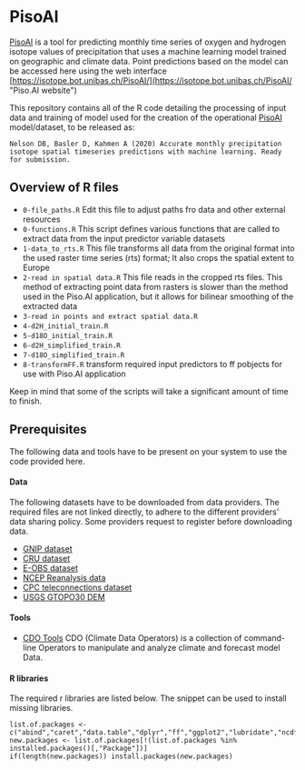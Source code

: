# PisoAI
[PisoAI](https://isotope.bot.unibas.ch/PisoAI/ "Piso.AI website") is a tool for predicting monthly time series of oxygen and hydrogen isotope values of precipitation that uses a machine learning model trained on geographic and climate data. Point predictions based on the model can be accessed here using the web interface [https://isotope.bot.unibas.ch/PisoAI/](https://isotope.bot.unibas.ch/PisoAI/ "Piso.AI website")

This repository contains all of the R code detailing the processing of input data and training of model used for the creation of the operational [PisoAI](https://isotope.bot.unibas.ch/PisoAI/ "Piso.AI website") model/dataset, to be released as:

```
Nelson DB, Basler D, Kahmen A (2020) Accurate monthly precipitation isotope spatial timeseries predictions with machine learning. Ready for submission.
```

## Overview of R files
* `0-file_paths.R` Edit this file to adjust paths fro data and other external resources
* `0-functions.R`  This script defines various functions that are called to extract data from the input predictor variable datasets
* `1-data_to_rts.R` This file transforms all data from the original format into the used raster time series (rts) format; It also crops the spatial extent to Europe
* `2-read in spatial data.R` This file reads in the cropped rts files. This method of extracting point data from rasters is slower than the method used in the Piso.AI application, but it allows for bilinear smoothing of the extracted data
* `3-read in points and extract spatial data.R`
* `4-d2H_initial_train.R`
* `5-d18O_initial_train.R`
* `6-d2H_simplified_train.R`
* `7-d18O_simplified_train.R`
* `8-transformFF.R` transform required input predictors to ff pobjects for use with Piso.AI application

Keep in mind that some of the scripts will take a significant amount of time to finish.

## Prerequisites
 The following data and tools have to be present on your system to use the code provided here.

#### Data

The following datasets have to be downloaded from data providers. The required files are not linked directly, to adhere to the different providers' data sharing policy. Some providers request to register before downloading data.

* [GNIP dataset](https://www.iaea.org/services/networks/gnip)
* [CRU dataset](http://www.cru.uea.ac.uk/data)
* [E-OBS dataset](https://www.ecad.eu)
* [NCEP Reanalysis data](https://www.esrl.noaa.gov/psd/)
* [CPC teleconnections dataset](https://www.cpc.ncep.noaa.gov/data/teledoc/telecontents.shtml)
* [USGS GTOPO30 DEM](https://www.usgs.gov/centers/eros/science/usgs-eros-archive-digital-elevation-global-30-arc-second-elevation-gtopo30?qt-science_center_objects=0#qt-science_center_objects)


#### Tools
* [CDO Tools](https://code.mpimet.mpg.de/projects/cdo/) CDO (Climate Data Operators) is a collection of command-line Operators to manipulate and analyze climate and forecast model Data.

#### R libraries

The required r libraries are listed below. The snippet can be used to install missing libraries. 
```
list.of.packages <- c("abind","caret","data.table","dplyr","ff","ggplot2","lubridate","ncdf4","raster","reshape2","rsample","rts","xgboost")
new.packages <- list.of.packages[!(list.of.packages %in% installed.packages()[,"Package"])]
if(length(new.packages)) install.packages(new.packages)
```
